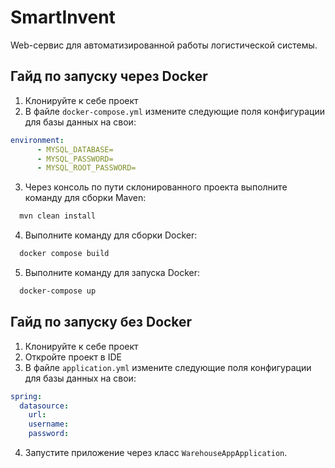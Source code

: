 # SmartInvent

Web-сервис для автоматизированной работы логистической системы.

## Гайд по запуску через Docker

1) Клонируйте к себе проект <br>
2) В файле `docker-compose.yml` измените следующие поля конфигурации для базы данных на свои:
```yaml
environment:
      - MYSQL_DATABASE=
      - MYSQL_PASSWORD=
      - MYSQL_ROOT_PASSWORD=
```
3) Через консоль по пути склонированного проекта выполните команду для сборки Maven:
```sh
  mvn clean install
```
4) Выполните команду для сборки Docker:
```sh
  docker compose build
```
5) Выполните команду для запуска Docker:
```sh
  docker-compose up
```

## Гайд по запуску без Docker

1) Клонируйте к себе проект <br>
2) Откройте проект в IDE <br>
3) В файле `application.yml` измените следующие поля конфигурации для базы данных на свои:
```yaml
spring:
  datasource:
    url: 
    username: 
    password: 
```
4) Запустите приложение через класс `WarehouseAppApplication`.
